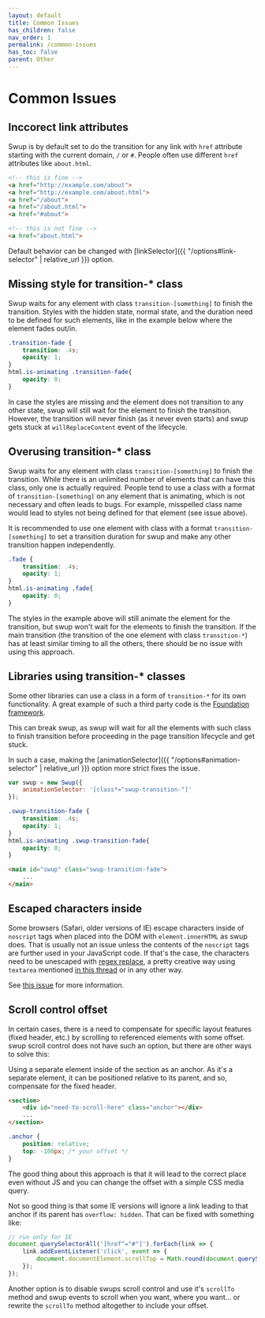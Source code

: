 ```yaml
---
layout: default
title: Common Issues
has_children: false
nav_order: 1
permalink: /common-issues
has_toc: false
parent: Other
---
```


# Common Issues

## Inccorect link attributes
Swup is by default set to do the transition for any link with `href` attribute starting with the current domain, `/` or `#`. People often use different `href` attributes like `about.html`.
```html
<!-- this is fine -->
<a href="http://example.com/about">
<a href="http://example.com/about.html">
<a href="/about">
<a href="/about.html">
<a href="#about">

<!-- this is not fine -->
<a href="about.html">
```
Default behavior can be changed with [linkSelector]({{ "/options#link-selector" | relative_url }}) option.

## Missing style for transition-* class
Swup waits for any element with class `transition-[something]` to finish the transition. Styles with the hidden state, normal state, and the duration need to be defined for such elements, like in the example below where the element fades out/in.
```css
.transition-fade {
    transition: .4s;
    opacity: 1;
}
html.is-animating .transition-fade{
    opacity: 0;
}
```
In case the styles are missing and the element does not transition to any other state, swup will still wait for the element to finish the transition. However, the transition will never finish (as it never even starts) and swup gets stuck at `willReplaceContent` event of the lifecycle.
 

## Overusing transition-* class
Swup waits for any element with class `transition-[something]` to finish the transition. While there is an unlimited number of elements that can have this class, only one is actually required. People tend to use a class with a format of `transition-[something]` on any element that is animating, which is not necessary and often leads to bugs. For example, misspelled class name would lead to styles not being defined for that element (see issue above).

It is recommended to use one element with class with a format `transition-[something]` to set a transition duration for swup and make any other transition happen independently.
```css
.fade {
    transition: .4s;
    opacity: 1;
}
html.is-animating .fade{
    opacity: 0;
}
```
The styles in the example above will still animate the element for the transition, but swup won't wait for the elements to finish the transition. If the main transition (the transition of the one element with class `transition-*`) has at least similar timing to all the others, there should be no issue with using this approach. 


## Libraries using transition-* classes
Some other libraries can use a class in a form of `transition-*` for its own functionality. A great example of such a third party code is the [Foundation framework](https://foundation.zurb.com/). 

This can break swup, as swup will wait for all the elements with such class to finish transition before proceeding in the page transition lifecycle and get stuck.

In such a case, making the [animationSelector]({{ "/options#animation-selector" | relative_url }}) option more strict fixes the issue. 

```javascript
var swup = new Swup({
    animationSelector: '[class*="swup-transition-"]'
});
```

```css
.swup-transition-fade {
    transition: .4s;
    opacity: 1;
}
html.is-animating .swup-transition-fade{
    opacity: 0;
}
```

```html
<main id="swup" class="swup-transition-fade">
    ...
</main>
```

## Escaped characters inside <noscript>
Some browsers (Safari, older versions of IE) escape characters inside of `noscript` tags when placed into the DOM with `element.innerHTML` as swup does. That is usually not an issue unless the contents of the `noscript` tags are further used in your JavaScript code. If that's the case, the characters need to be unescaped with [regex replace](https://developer.mozilla.org/en-US/docs/Web/JavaScript/Reference/Global_Objects/String/replace), a pretty creative way using `textarea` mentioned [in this thread](https://github.com/gmrchk/swup/issues/107) or in any other way. 

See [this issue](https://github.com/gmrchk/swup/issues/107) for more information.

## Scroll control offset
In certain cases, there is a need to compensate for specific layout features (fixed header, etc.) by scrolling to referenced elements with some offset. swup scroll control does not have such an option, but there are other ways to solve this:

Using a separate element inside of the section as an anchor. As it's a separate element, it can be positioned relative to its parent, and so, compensate for the fixed header.

```html
<section>
    <div id="need-to-scroll-here" class="anchor"></div>
    ...
</section>
```

```css
.anchor {
    position: relative;
    top: -100px; /* your offset */
}
```

The good thing about this approach is that it will lead to the correct place even without JS and you can change the offset with a simple CSS media query.

Not so good thing is that some IE versions will ignore a link leading to that anchor if its parent has `overflow: hidden`. That can be fixed with something like:

```js
// run only for IE
document.querySelectorAll('[href^="#"]').forEach(link => {
    link.addEventListener('click', event => {
        document.documentElement.scrollTop = Math.round(document.querySelector(event.target.hash).getBoundingClientRect().top) + window.pageYOffset;
    });
});
```

Another option is to disable swups scroll control and use it's `scrollTo` method and swup events to scroll when you want, where you want... or rewrite the `scrollTo` method altogether to include your offset.

